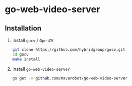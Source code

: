 # go-web-video-server

## Installation

1. Install `gocv` / `OpenCV`

    ```sh
    git clone https://github.com/hybridgroup/gocv.git
    cd gocv
    make install
    ```

2. Install `go-web-video-server`

    ```sh
    go get -v github.com/maverobot/go-web-video-server
    ```
